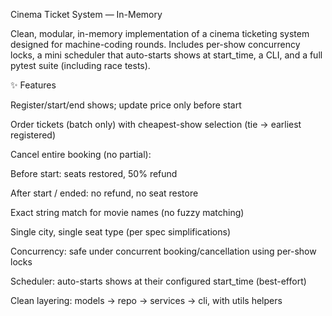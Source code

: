 Cinema Ticket System — In-Memory 

Clean, modular, in-memory implementation of a cinema ticketing system designed for machine-coding rounds.
Includes per-show concurrency locks, a mini scheduler that auto-starts shows at start_time, a CLI, and a full pytest suite (including race tests).

✨ Features

Register/start/end shows; update price only before start

Order tickets (batch only) with cheapest-show selection (tie → earliest registered)

Cancel entire booking (no partial):

Before start: seats restored, 50% refund

After start / ended: no refund, no seat restore

Exact string match for movie names (no fuzzy matching)

Single city, single seat type (per spec simplifications)

Concurrency: safe under concurrent booking/cancellation using per-show locks

Scheduler: auto-starts shows at their configured start_time (best-effort)

Clean layering: models → repo → services → cli, with utils helpers
